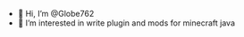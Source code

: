 - 👋 Hi, I’m @Globe762
- 👀 I’m interested in write plugin and mods for minecraft java

<!---
Globe762/Globe762 is a ✨ special ✨ repository because its `README.md` (this file) appears on your GitHub profile.
You can click the Preview link to take a look at your changes.
--->

